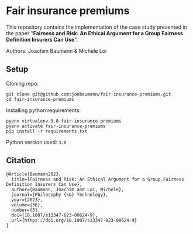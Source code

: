 # Fair insurance premiums
This repository contains the implementation of the case study presented in the paper "**Fairness and Risk: An Ethical Argument for a Group Fairness Definition Insurers Can Use**".

Authors: Joachim Baumann & Michele Loi

## Setup

Cloning repo:
```
git clone git@github.com:joebaumann/fair-insurance-premiums.git
cd fair-insurance-premiums
```

Installing python requirements:
```
pyenv virtualenv 3.8 fair-insurance-premiums
pyenv activate fair-insurance-premiums
pip install -r requirements.txt
```

Python version used: `3.8`

## Citation
```
@Article{Baumann2023,
  title={Fairness and Risk: An Ethical Argument for a Group Fairness Definition Insurers Can Use},
  author={Baumann, Joachim and Loi, Michele},
  journal={Philosophy {\&} Technology},
  year={2023},
  volume={36},
  number={3},
  doi={10.1007/s13347-023-00624-9},
  url={https://doi.org/10.1007/s13347-023-00624-9}
}
```
